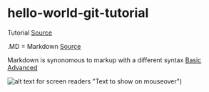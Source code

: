 # hello-world-git-tutorial

Tutorial [Source](https://docs.github.com/en/get-started/quickstart/hello-world)

.MD = Markdown [Source](https://stackoverflow.com/questions/8655937/what-is-the-difference-between-readme-and-readme-md-in-github-projects)

Markdown is synonomous to markup with a different syntax
[Basic](https://www.markdownguide.org/basic-syntax)
[Advanced](https://github.github.com/gfm)

![alt text for screen readers](https://media-cldnry.s-nbcnews.com/image/upload/t_fit-1240w,f_auto,q_auto:best/newscms/2017_19/1991976/170508-pepe-frog-mn-1015-1991976.jpg) "Text to show on mouseover")
